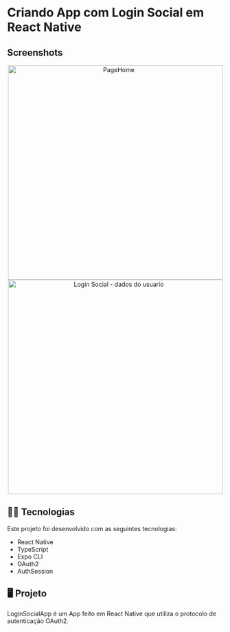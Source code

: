 # Criando App com Login Social em React Native

## Screenshots
<p align="center">
  <img alt="PageHome" src="https://user-images.githubusercontent.com/48128325/165595745-dc74cd2d-0376-478d-a4d9-104ab023d07f.jpeg" height="500">

  <img alt="Login Social - dados do usuario" src="https://user-images.githubusercontent.com/48128325/165595829-93a90f1c-5be0-48b8-b0ad-0f4bc00edcc9.jpeg" height="500">
</p>


## :man_technologist:  Tecnologias
Este projeto foi desenvolvido com as seguintes tecnologias:
 - React Native
 - TypeScript
 - Expo CLI
 - OAuth2
 - AuthSession

 ## :desktop_computer: Projeto
 LoginSocialApp é um App feito em React Native que utiliza o protocolo de autenticação OAuth2.
